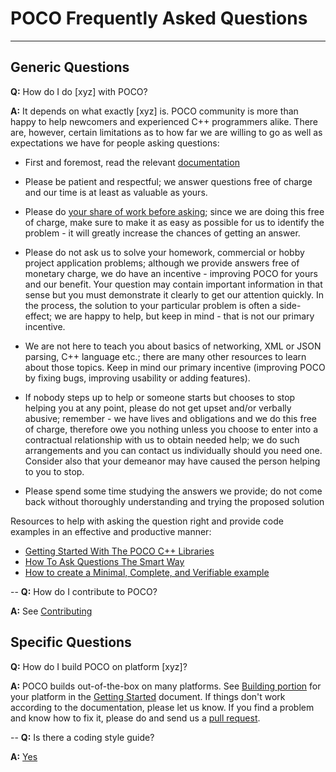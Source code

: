 # POCO Frequently Asked Questions
---

## Generic Questions

**Q:** How do I do [xyz] with POCO?

**A:** It depends on what exactly [xyz] is. POCO community is more than happy to help newcomers and experienced C++ programmers alike. There are, however, certain limitations as to how far we are willing to go as well as expectations we have for people asking questions:

  - First and foremost, read the relevant [documentation](http://pocoproject.org/documentation/index.html)
  
  - Please be patient and respectful; we answer questions free of charge and our time is at least as valuable as yours.
  
  - Please do [your share of work before asking](#resources); since we are doing this free of charge, make sure to make it as easy as possible for us to identify the problem - it will greatly increase the chances of getting an answer.
  
  - Please do not ask us to solve your homework, commercial or hobby project application problems; although we provide answers free of monetary charge, we do have an incentive - improving POCO for yours and our benefit. Your question may contain important information in that sense but you must demonstrate it clearly to get our attention quickly. In the process, the solution to your particular problem is often a side-effect; we are happy to help, but keep in mind - that is not our primary incentive.
 
  - We are not here to teach you about basics of networking, XML or JSON parsing, C++ language etc.; there are many other resources to learn about those topics. Keep in mind our primary incentive (improving POCO by fixing bugs, improving usability or adding features).
  
  - If nobody steps up to help or someone starts but chooses to stop helping you at any point, please do not get upset and/or verbally abusive; remember - we have lives and obligations and we do this free of charge, therefore owe you nothing unless you choose to enter into a contractual relationship with us to obtain needed help; we do such arrangements and you can contact us individually should you need one. Consider also that your demeanor may have caused the person helping to you to stop.
  
  - Please spend some time studying the answers we provide; do not come back without thoroughly understanding and trying the proposed solution

<a name="resources">Resources</a> to help with asking the question right and provide code examples in an effective and productive manner:

- [Getting Started With The POCO C++ Libraries](http://pocoproject.org/docs/00200-GettingStarted.html)
- [How To Ask Questions The Smart Way](http://www.catb.org/esr/faqs/smart-questions.html)
- [How to create a Minimal, Complete, and Verifiable example](http://stackoverflow.com/help/mcve)

--
**Q:** How do I contribute to POCO?

**A:** See [Contributing](https://github.com/pocoproject/poco/blob/develop/CONTRIBUTING.md)

## Specific Questions

**Q:** How do I build POCO on platform [xyz]?

**A:** POCO builds out-of-the-box on many platforms. See [Building portion](http://pocoproject.org/docs/00200-GettingStarted.html#7) for your platform in the [Getting Started](http://pocoproject.org/docs/00200-GettingStarted.html) document. If things don't work according to the documentation, please let us know. If you find a problem and know how to fix it, please do and send us a [pull request](https://help.github.com/articles/using-pull-requests/).

--
**Q:** Is there a coding style guide?

**A:** [Yes](http://www.appinf.com/download/CppCodingStyleGuide.pdf)
